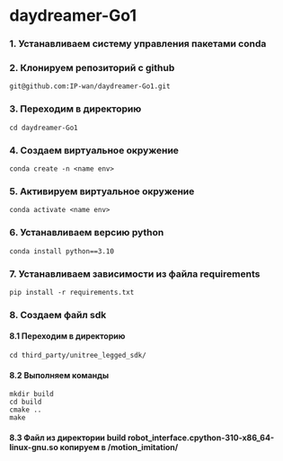 # daydreamer-Go1

### 1. Устанавливаем систему управления пакетами conda
### 2. Клонируем репозиторий с github
```
git@github.com:IP-wan/daydreamer-Go1.git
```
### 3. Переходим в директорию
```
cd daydreamer-Go1
```
### 4. Создаем виртуальное окружение
```
conda create -n <name env>
```
### 5. Активируем виртуальное окружение
```
conda activate <name env>
```
### 6. Устанавливаем версию python
```
conda install python==3.10
```
### 7. Устанавливаем зависимости из файла requirements
```
pip install -r requirements.txt 
```
### 8. Создаем файл sdk
#### 8.1 Переходим в директорию
```
cd third_party/unitree_legged_sdk/
```
#### 8.2 Выполняем команды
```
mkdir build
cd build
cmake ..
make
```
#### 8.3 Файл из директории build robot_interface.cpython-310-x86_64-linux-gnu.so копируем в /motion_imitation/